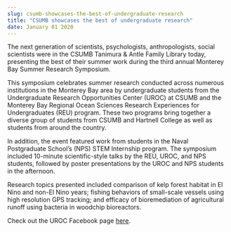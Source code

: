 ```yaml
---
slug: csumb-showcases-the-best-of-undergraduate-research
title: "CSUMB showcases the best of undergraduate research"
date: January 01 2020
---
```


<p>The next generation of scientists, psychologists, anthropologists, social scientists were in the CSUMB Tanimura &amp; Antle Family Library today, presenting the best of their summer work during the third annual Monterey Bay Summer Research Symposium.
</p><p>This symposium celebrates summer research conducted across numerous institutions in the Monterey Bay area by undergraduate students from the Undergraduate Research Opportunities Center &#40;UROC&#41; at CSUMB and the Monterey Bay Regional Ocean Sciences Research Experiences for Undergraduates &#40;REU&#41; program. These two programs bring together a diverse group of students from CSUMB and Hartnell College as well as students from around the country.
</p><p>In addition, the event featured work from students in the Naval Postgraduate School’s &#40;NPS&#41; STEM Internship program. The symposium included 10&#45;minute scientific&#45;style talks by the REU, UROC, and NPS students, followed by poster presentations by the UROC and NPS students in the afternoon.
</p><p>Research topics presented included comparison of kelp forest habitat in El Nino and non&#45;El Nino years; fishing behaviors of small&#45;scale vessels using high resolution GPS tracking; and efficacy of bioremediation of agricultural runoff using bacteria in woodchip bioreactors.
</p><p>Check out the UROC Facebook page <a href="https://www.facebook.com/uroc.csumb/?fref=ts">here</a>.
</p>
